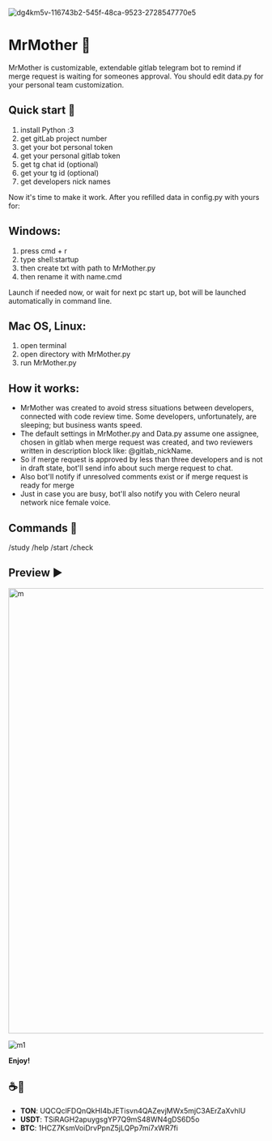 
![dg4km5v-116743b2-545f-48ca-9523-2728547770e5](https://github.com/fresh-Blood/MrMother/assets/88098218/e1378aa4-e142-4478-992f-5e859dc71a64)

# MrMother 💜

MrMother is customizable, extendable gitlab telegram bot to remind if merge request is waiting for someones approval. 
You should edit data.py for your personal team customization.

## Quick start 🏁
1) install Python :З
2) get gitLab project number 
3) get your bot personal token 
4) get your personal gitlab token 
5) get tg chat id (optional)
6) get your tg id (optional)
7) get developers nick names

Now it's time to make it work. After you refilled data in config.py with yours for:

## Windows: 
1) press cmd + r
2) type shell:startup
3) then create txt with path to MrMother.py
4) then rename it with name.cmd

Launch if needed now, or wait for next pc start up, bot will be launched automatically in command line.

## Mac OS, Linux: 
1) open terminal
2) open directory with MrMother.py
3) run MrMother.py 

## How it works: 
- MrMother was created to avoid stress situations between developers, connected with code review time. Some developers, unfortunately, are sleeping; but business wants speed.
- The default settings in MrMother.py and Data.py assume one assignee, chosen in gitlab when merge request was created, and two reviewers written in description block like: @gitlab_nickName.
- So if merge request is approved by less than three developers and is not in draft state, bot'll send info about such merge request to chat. 
- Also bot'll notify if unresolved comments exist or if merge request is ready for merge 
- Just in case you are busy, bot'll also notify you with Celero neural network nice female voice.

## Commands 🫡
/study
/help
/start
/check

## Preview ▶️ 
<img width="880" alt="m" src="https://github.com/fresh-Blood/MrMother/assets/88098218/668f5ce3-338b-4b4e-a1b5-ed33cd3a1266">

![m1](https://github.com/fresh-Blood/MrMother/assets/88098218/3637658f-d2c4-461e-8450-c9de534645b5)


**Enjoy!**

## ☕️🙈
- **TON**: UQCQclFDQnQkHI4bJETisvn4QAZevjMWx5mjC3AErZaXvhlU
- **USDT**: TSiRAGH2apuygsgYP7Q9mS48WN4gDS6D5o
- **BTC**: 1HCZ7KsmVoiDrvPpnZ5jLQPp7mi7xWR7fi
